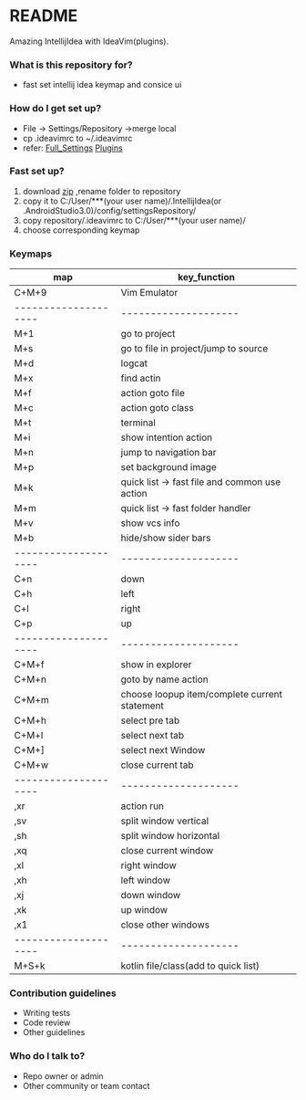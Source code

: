 # README #

Amazing IntellijIdea with IdeaVim(plugins).

### What is this repository for? ###

* fast set intellij idea keymap and consice ui   

### How do I get set up? ###

* File -> Settings/Repository ->merge local
* cp .ideavimrc to ~/.ideavimrc
* refer: [Full_Settings](https://bitbucket.org/stanhe/intellij_settings) [Plugins](https://bitbucket.org/stanhe/intellij_plugins)

### Fast set up? ###

1. download [zip](https://gitee.com/stanhe/as/repository/archive/master.zip) ,rename folder to repository
2. copy it to C:/User/***(your user name)/.IntellijIdea(or .AndroidStudio3.0)/config/settingsRepository/
3. copy repository/.ideavimrc to C:/User/***(your user name)/
4. choose corresponding keymap

### Keymaps ###

map|key_function
-|-
C+M+9|Vim Emulator
--------------------|--------------------
M+1|go to project
M+s|go to file in project/jump to source
M+d|logcat
M+x|find actin
M+f|action goto file
M+c|action goto class
M+t|terminal
M+i|show intention action
M+n|jump to navigation bar
M+p|set background image
M+k|quick list -> fast file and common use action
M+m|quick list -> fast folder handler
M+v|show vcs info
M+b|hide/show sider bars
--------------------|--------------------
C+n|down
C+h|left
C+l|right
C+p|up
--------------------|--------------------
C+M+f|show in explorer
C+M+n|goto by name action
C+M+m|choose loopup item/complete current statement
C+M+h|select pre tab
C+M+l|select next tab
C+M+]|select next Window
C+M+w|close current tab
--------------------|--------------------
,xr|action run
,sv|split window vertical
,sh|split window horizontal
,xq|close current window
,xl|right window
,xh|left window
,xj|down window
,xk|up window
,x1|close other windows
--------------------|--------------------
M+S+k|kotlin file/class(add to quick list)

### Contribution guidelines ###

* Writing tests
* Code review
* Other guidelines

### Who do I talk to? ###

* Repo owner or admin
* Other community or team contact
